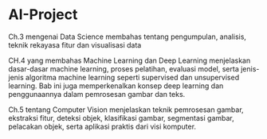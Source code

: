 # AI-Project
Ch.3 mengenai Data Science membahas tentang pengumpulan, analisis, teknik rekayasa fitur dan visualisasi data

CH.4 yang membahas Machine Learning dan Deep Learning menjelaskan dasar-dasar machine learning, proses pelatihan, evaluasi model, serta jenis-jenis algoritma machine learning seperti supervised dan unsupervised learning. Bab ini juga memperkenalkan konsep deep learning dan penggunaannya dalam pemrosesan gambar dan teks.

Ch.5 tentang Computer Vision menjelaskan teknik pemrosesan gambar, ekstraksi fitur, deteksi objek, klasifikasi gambar, segmentasi gambar, pelacakan objek, serta aplikasi praktis dari visi komputer.
